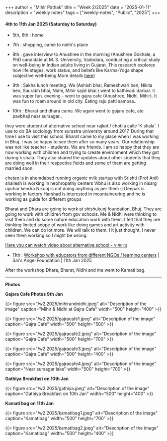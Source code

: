 +++
author = "Mihir Pathak"
title = "Week 2/2025"
date = "2025-01-11"
description = "weekly notes"
tags = ["weekly-notes", "Public", "2025"]
+++

#### 4th to 11th Jan 2025 (Saturday to Saturday)


- 5th, 6th : home
- 7th : shopping, came to nidhi's place
- 8th : gave interview to Anushree in the morning (Anushree Gokhale, a PhD candidate at M. S. University, Vadodara, conducting a critical study on well-being in Indian adults living in Gujarat. This research explores how life stages, work status, and beliefs like Karma-Yoga shape subjective well-being.More details [here](https://www.linkedin.com/feed/update/urn:li:activity:7246708729927094272/))
- 9th : Sakha lunch meeting. We (Ashish bhai, Rameshwari ben, Nikita ben, Saurabh bhai, Nidhi, Mihir sajid bhai ) went to kathivadi darbar. it was super fun.
evening - went to gajra cafe (Anushree, Nidhi, Mihir). It was fun to roam around in old city. Eating raju patti samosa..


- 10th : Bharat and dhara came. We again went to gajara cafe, ate pavbhaji near sursagar..

they were student of alternative school near rajkot / chotila calle 'K shala'. I use to do BA sociology from surastra university around 2017. During that time I use to visit this school. Bharat came to my place when I was working in Bhuj. I was so happy to see them after so many years. Our relationship was not like teacher - students. We are friends. I am so happy that they are now working with children and trying to create environment which they got during k shala. They also shared the updates about other students that they are doing well in their respective fields and some of them are getting married soon. 

chetan is in ahemdabad running organic milk startup with Srishti (Prof Anil)
shailesh is working in nephropathy centers
Vibhu is also working in nisarg upchar kendra 
Nikunj is not doing anything as per them :)
Deepak is working in factory 
Harshad is interested in mountaineering and he is working as guide for different groups 

Bharat and Dhara are going to work at shishukunj foundation, Bhuj. They are going to work with children from gov schools. Me & Nidhi were thinking to visit them and do some nature education work with them. I felt that they are thinking limited scope of work like doing games and art activity with children. We can do lot more. We will talk to them. I it just thought, I never seen them working so I might be wrong. 

[Here you can watch video about alternative school - ક શાળા](https://www.youtube.com/watch?v=iuUERwuUtFI)

- 11th : [Workshop with educators from different NGOs / learning centers](https://www.instagram.com/p/DE0HQJvS3YC/?img_index=1) | Sai's Angel Foundation | 11th Jan 2025

After the workshop Dhara, Bharat, Nidhi and me went to Kamati bag. 

---------------

**Photos**

 
**Gajara Cafe Photos 9th Jan**
 
{{< figure src="/w2.2025/mihirandnidhi.jpeg" alt="Description of the image" caption="Mihir & Nidhi at Gajra Cafe" width="500" height="400" >}}

{{< figure src="/w2.2025/gajracafe1.jpeg" alt="Description of the image" caption="Gajra Cafe" width="500" height="500" >}}

{{< figure src="/w2.2025/gajracafe2.jpeg" alt="Description of the image" caption="Gajra Cafe" width="500" height="700" >}}

{{< figure src="/w2.2025/gajracafe3.jpeg" alt="Description of the image" caption="Gajra Cafe" width="500" height="400" >}}

{{< figure src="/w2.2025/gajracafe4.jpeg" alt="Description of the image" caption="Near sursagar lake" width="500" height="700" >}}

**Gathiya Breakfast on 10th Jan**

{{< figure src="/w2.2025/gathiya.jpeg" alt="Description of the image" caption="Gathiya Breakfast on 10th Jan" width="500" height="400" >}}


**Kamati bag on 11th Jan**

{{< figure src="/w2.2025/kamatibag1.jpeg" alt="Description of the image" caption="Kamatibag" width="500" height="700" >}}

{{< figure src="/w2.2025/kamatibag2.jpeg" alt="Description of the image" caption="Kamatibag" width="500" height="400" >}}

